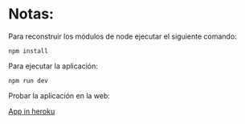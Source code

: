 # Notas:

Para reconstruir los módulos de node ejecutar el siguiente comando:

```
npm install
```

Para ejecutar la aplicación:

```
npm run dev
```

Probar la aplicación en la web:

[App in heroku](https://ospina-tickets-app.herokuapp.com/)
